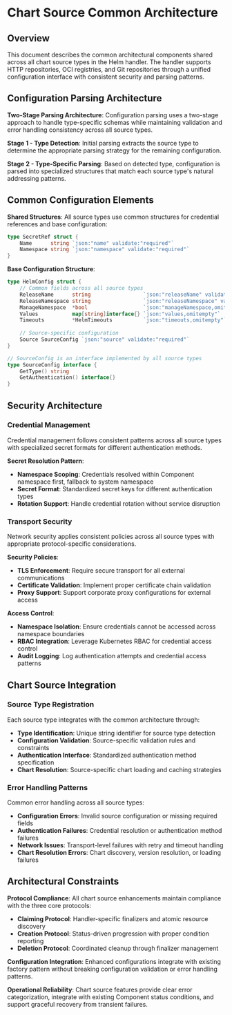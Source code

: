 # Chart Source Common Architecture

## Overview

This document describes the common architectural components shared across all chart source types in the Helm handler. The handler supports HTTP repositories, OCI registries, and Git repositories through a unified configuration interface with consistent security and parsing patterns.

## Configuration Parsing Architecture

**Two-Stage Parsing Architecture**: Configuration parsing uses a two-stage approach to handle type-specific schemas while maintaining validation and error handling consistency across all source types.

**Stage 1 - Type Detection**: Initial parsing extracts the source type to determine the appropriate parsing strategy for the remaining configuration.

**Stage 2 - Type-Specific Parsing**: Based on detected type, configuration is parsed into specialized structures that match each source type's natural addressing patterns.

## Common Configuration Elements

**Shared Structures**: All source types use common structures for credential references and base configuration:

```go
type SecretRef struct {
    Name      string `json:"name" validate:"required"`
    Namespace string `json:"namespace" validate:"required"`
}
```

**Base Configuration Structure**:

```go
type HelmConfig struct {
    // Common fields across all source types
    ReleaseName      string                 `json:"releaseName" validate:"required"`
    ReleaseNamespace string                 `json:"releaseNamespace" validate:"required"`
    ManageNamespace  *bool                  `json:"manageNamespace,omitempty"`
    Values           map[string]interface{} `json:"values,omitempty"`
    Timeouts         *HelmTimeouts          `json:"timeouts,omitempty"`
    
    // Source-specific configuration
    Source SourceConfig `json:"source" validate:"required"`
}

// SourceConfig is an interface implemented by all source types
type SourceConfig interface {
    GetType() string
    GetAuthentication() interface{}
}
```

## Security Architecture

### Credential Management

Credential management follows consistent patterns across all source types with specialized secret formats for different authentication methods.

**Secret Resolution Pattern**:

- **Namespace Scoping**: Credentials resolved within Component namespace first, fallback to system namespace
- **Secret Format**: Standardized secret keys for different authentication types
- **Rotation Support**: Handle credential rotation without service disruption

### Transport Security

Network security applies consistent policies across all source types with appropriate protocol-specific considerations.

**Security Policies**:

- **TLS Enforcement**: Require secure transport for all external communications
- **Certificate Validation**: Implement proper certificate chain validation
- **Proxy Support**: Support corporate proxy configurations for external access

**Access Control**:

- **Namespace Isolation**: Ensure credentials cannot be accessed across namespace boundaries
- **RBAC Integration**: Leverage Kubernetes RBAC for credential access control
- **Audit Logging**: Log authentication attempts and credential access patterns

## Chart Source Integration

### Source Type Registration

Each source type integrates with the common architecture through:

- **Type Identification**: Unique string identifier for source type detection
- **Configuration Validation**: Source-specific validation rules and constraints
- **Authentication Interface**: Standardized authentication method specification
- **Chart Resolution**: Source-specific chart loading and caching strategies

### Error Handling Patterns

Common error handling across all source types:

- **Configuration Errors**: Invalid source configuration or missing required fields
- **Authentication Failures**: Credential resolution or authentication method failures
- **Network Issues**: Transport-level failures with retry and timeout handling
- **Chart Resolution Errors**: Chart discovery, version resolution, or loading failures

## Architectural Constraints

**Protocol Compliance**: All chart source enhancements maintain compliance with the three core protocols:

- **Claiming Protocol**: Handler-specific finalizers and atomic resource discovery
- **Creation Protocol**: Status-driven progression with proper condition reporting
- **Deletion Protocol**: Coordinated cleanup through finalizer management

**Configuration Integration**: Enhanced configurations integrate with existing factory pattern without breaking configuration validation or error handling patterns.

**Operational Reliability**: Chart source features provide clear error categorization, integrate with existing Component status conditions, and support graceful recovery from transient failures.
